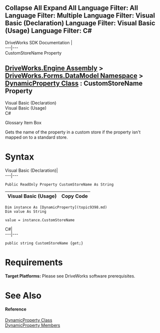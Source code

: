 Collapse All Expand All Language Filter: All  Language Filter: Multiple  Language Filter: Visual Basic (Declaration) Language Filter: Visual Basic (Usage) Language Filter: C#  
---  
DriveWorks SDK Documentation  |   
---|---  
CustomStoreName Property   
  
[DriveWorks.Engine Assembly](topic2156.md) > [DriveWorks.Forms.DataModel Namespace](topic9371.md) > [DynamicProperty Class](topic9398.md) : CustomStoreName Property  
---  
  
Visual Basic (Declaration)    
Visual Basic (Usage)    
C# 

Glossary Item Box

Gets the name of the property in a custom store if the property isn't mapped on to a standard store. 

# Syntax

Visual Basic (Declaration)|   
---|---  
      
    
    Public ReadOnly Property CustomStoreName As String  
  
Visual Basic (Usage)| Copy Code  
---|---  
      
    
    Dim instance As [DynamicProperty](topic9398.md)
    Dim value As String
     
    value = instance.CustomStoreName  
  
C#|   
---|---  
      
    
    public string CustomStoreName {get;}  
  
# Requirements

**Target Platforms:** Please see DriveWorks software prerequisites.

# See Also

#### Reference

[DynamicProperty Class](topic9398.md)   
[DynamicProperty Members](topic9399.md)


